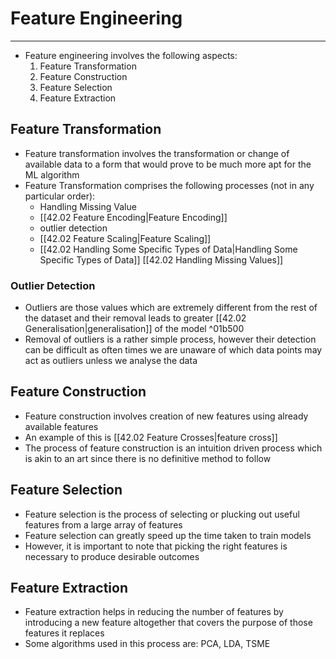 # Feature Engineering
---
- Feature engineering involves the following aspects:
	1. Feature Transformation
	2. Feature Construction
	3. Feature Selection
	4. Feature Extraction
## Feature Transformation
- Feature transformation involves the transformation or change of available data to a form that would prove to be much more apt for the ML algorithm
- Feature Transformation comprises the following processes (not in any particular order):
	- Handling Missing Value
	- [[42.02 Feature Encoding|Feature Encoding]]
	- outlier detection
	- [[42.02 Feature Scaling|Feature Scaling]]
	- [[42.02 Handling Some Specific Types of Data|Handling Some Specific Types of Data]]
[[42.02 Handling Missing Values]]

### Outlier Detection
- Outliers are those values which are extremely different from the rest of the dataset and their removal leads to greater [[42.02 Generalisation|generalisation]] of the model ^01b500
- Removal of outliers is a rather simple process, however their detection can be difficult as often times we are unaware of which data points may act as outliers unless we analyse the data
## Feature Construction
- Feature construction involves creation of new features using already available features
- An example of this is [[42.02 Feature Crosses|feature cross]]
- The process of feature construction is an intuition driven process which is akin to an art since there is no definitive method to follow
## Feature Selection
- Feature selection is the process of selecting or plucking out useful features from a large array of features
- Feature selection can greatly speed up the time taken to train models
- However, it is important to note that picking the right features is necessary to produce desirable outcomes
## Feature Extraction
- Feature extraction helps in reducing the number of features by introducing a new feature altogether that covers the purpose of those features it replaces
- Some algorithms used in this process are: PCA, LDA, TSME
